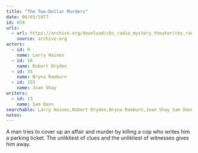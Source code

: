 ```yaml
---
title: "The Two-Dollar Murders"
date: 06/03/1977
id: 659
urls: 
  - url: https://archive.org/download/cbs_radio_mystery_theater/cbs_radio_mystery_theater-0651-0700.zip/cbs_radio_mystery_theater-0651-0700%2Fcbsrmt_0659_the_two_dollar_murders.mp3
    source: archive-org
actors:  
  - id: 9
    name: Larry Haines  
  - id: 16
    name: Robert Dryden  
  - id: 35
    name: Bryna Raeburn  
  - id: 155
    name: Joan Shay
writers:  
  - id: 13
    name: Sam Dann
searchable: Larry Haines,Robert Dryden,Bryna Raeburn,Joan Shay Sam Dann
notes:  
---
```

A man tries to cover up an affair and murder by killing a cop who writes him a parking ticket. The unlikliest of clues and the unlikliest of witnesses gives him away.